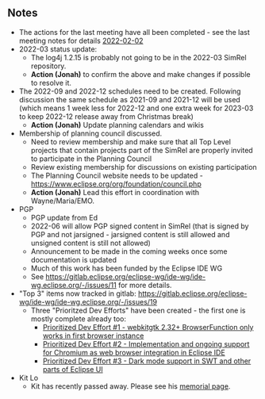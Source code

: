 ## Notes

  - The actions for the last meeting have all been completed - see the
    last meeting notes for details
    [2022-02-02](2022-02-02.md)
  - 2022-03 status update:
      - The log4j 1.2.15 is probably not going to be in the 2022-03
        SimRel repository.
      - **Action (Jonah)** to confirm the above and make changes if
        possible to resolve it.
  - The 2022-09 and 2022-12 schedules need to be created. Following
    discussion the same schedule as 2021-09 and 2021-12 will be used
    (which means 1 week less for 2022-12 and one extra week for 2023-03
    to keep 2022-12 release away from Christmas break)
      - **Action (Jonah)** Update planning calendars and wikis
  - Membership of planning council discussed.
      - Need to review membership and make sure that all Top Level
        projects that contain projects part of the SimRel are properly
        invited to participate in the Planning Council
      - Review existing membership for discussions on existing
        participation
      - The Planning Council website needs to be updated -
        <https://www.eclipse.org/org/foundation/council.php>
      - **Action (Jonah)** Lead this effort in coordination with
        Wayne/Maria/EMO.
  - PGP
      - PGP update from Ed
      - 2022-06 will allow PGP signed content in SimRel (that is signed
        by PGP and not jarsigned - jarsigned content is still allowed
        and unsigned content is still not allowed)
      - Announcement to be made in the coming weeks once some
        documentation is updated
      - Much of this work has been funded by the Eclipse IDE WG
      - See
        <https://gitlab.eclipse.org/eclipse-wg/ide-wg/ide-wg.eclipse.org/-/issues/11>
        for more details.
  - "Top 3" items now tracked in gitlab:
    <https://gitlab.eclipse.org/eclipse-wg/ide-wg/ide-wg.eclipse.org/-/issues/19>
      - Three "Prioritzed Dev Efforts" have been created - the first one
        is mostly complete already too:
          - [Prioritized Dev Effort \#1 - webkitgtk 2.32+
            BrowserFunction only works in first browser
            instance](https://gitlab.eclipse.org/eclipse-wg/ide-wg/ide-wg-dev-funded-efforts/ide-wg-dev-funded-program-planning-council-top-issues/-/issues/5)
          - [Prioritized Dev Effort \#2 - Implementation and ongoing
            support for Chromium as web browser integration in Eclipse
            IDE](https://gitlab.eclipse.org/eclipse-wg/ide-wg/ide-wg-dev-funded-efforts/ide-wg-dev-funded-program-planning-council-top-issues/-/issues/6)
          - [Prioritized Dev Effort \#3 - Dark mode support in SWT and
            other parts of Eclipse
            UI](https://gitlab.eclipse.org/eclipse-wg/ide-wg/ide-wg-dev-funded-efforts/ide-wg-dev-funded-program-planning-council-top-issues/-/issues/7)
  - Kit Lo
      - Kit has recently passed away. Please see his [memorial
        page](https://gitlab.eclipse.org/eclipsefdn/memorials).